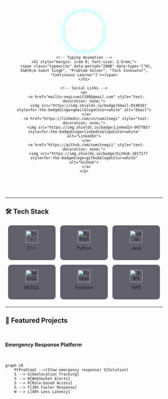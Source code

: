 <!-- Animated Header with Particles -->
<div align="center" style="position: relative; padding: 2rem; margin-bottom: 2rem; border-radius: 15px; overflow: hidden;">
  <canvas id="particle-canvas" style="position: absolute; top: 0; left: 0; width: 100%; height: 100%; z-index: 0; opacity: 0.7;"></canvas>
  
  <!-- Profile Content -->
  <div style="position: relative; z-index: 1;">
    <!-- Avatar -->
    <img src="https://i.imgur.com/JDY4zWc.gif" width="120" style="border-radius: 50%; border: 3px solid #fff; box-shadow: 0 0 20px rgba(0,255,255,0.5);">
    
    <!-- Typing Animation -->
    <h1 style="margin: 1rem 0; font-size: 2.5rem;">
      <span class="typewrite" data-period="2000" data-type='["Hi, I&#39;m Sumit Singh", "Problem Solver", "Tech Innovator", "Continuous Learner"]'></span>
    </h1>
    
    <!-- Social Links -->
    <p>
      <a href="mailto:negisumit308@gmail.com" style="text-decoration: none;">
        <img src="https://img.shields.io/badge/Email-D14836?style=for-the-badge&logo=gmail&logoColor=white" alt="Email">
      </a>
      <a href="https://linkedin.com/in/sumitnegi" style="text-decoration: none;">
        <img src="https://img.shields.io/badge/LinkedIn-0077B5?style=for-the-badge&logo=linkedin&logoColor=white" alt="LinkedIn">
      </a>
      <a href="https://github.com/sumitnegii" style="text-decoration: none;">
        <img src="https://img.shields.io/badge/GitHub-181717?style=for-the-badge&logo=github&logoColor=white" alt="GitHub">
      </a>
    </p>
  </div>
</div>

---

## 🛠️ Tech Stack

<div align="center" style="display: flex; flex-wrap: wrap; justify-content: center; gap: 15px; margin: 1.5rem 0;">

<!-- Programming Languages -->
<div style="background: rgba(30, 30, 47, 0.7); padding: 1rem; border-radius: 10px; width: 120px; text-align: center; transition: transform 0.3s;" onmouseover="this.style.transform='scale(1.05)'" onmouseout="this.style.transform='scale(1)'">
  <img src="https://cdn.jsdelivr.net/gh/devicons/devicon/icons/cplusplus/cplusplus-original.svg" width="40" alt="C++">
  <p style="margin-top: 8px;">C++</p>
</div>

<div style="background: rgba(30, 30, 47, 0.7); padding: 1rem; border-radius: 10px; width: 120px; text-align: center; transition: transform 0.3s;" onmouseover="this.style.transform='scale(1.05)'" onmouseout="this.style.transform='scale(1)'">
  <img src="https://cdn.jsdelivr.net/gh/devicons/devicon/icons/python/python-original.svg" width="40" alt="Python">
  <p style="margin-top: 8px;">Python</p>
</div>

<div style="background: rgba(30, 30, 47, 0.7); padding: 1rem; border-radius: 10px; width: 120px; text-align: center; transition: transform 0.3s;" onmouseover="this.style.transform='scale(1.05)'" onmouseout="this.style.transform='scale(1)'">
  <img src="https://cdn.jsdelivr.net/gh/devicons/devicon/icons/java/java-original.svg" width="40" alt="Java">
  <p style="margin-top: 8px;">Java</p>
</div>

<!-- Databases -->
<div style="background: rgba(30, 30, 47, 0.7); padding: 1rem; border-radius: 10px; width: 120px; text-align: center; transition: transform 0.3s;" onmouseover="this.style.transform='scale(1.05)'" onmouseout="this.style.transform='scale(1)'">
  <img src="https://cdn.jsdelivr.net/gh/devicons/devicon/icons/mysql/mysql-original.svg" width="40" alt="MySQL">
  <p style="margin-top: 8px;">MySQL</p>
</div>

<div style="background: rgba(30, 30, 47, 0.7); padding: 1rem; border-radius: 10px; width: 120px; text-align: center; transition: transform 0.3s;" onmouseover="this.style.transform='scale(1.05)'" onmouseout="this.style.transform='scale(1)'">
  <img src="https://cdn.jsdelivr.net/gh/devicons/devicon/icons/firebase/firebase-plain.svg" width="40" alt="Firebase">
  <p style="margin-top: 8px;">Firebase</p>
</div>

<!-- Cloud -->
<div style="background: rgba(30, 30, 47, 0.7); padding: 1rem; border-radius: 10px; width: 120px; text-align: center; transition: transform 0.3s;" onmouseover="this.style.transform='scale(1.05)'" onmouseout="this.style.transform='scale(1)'">
  <img src="https://cdn.jsdelivr.net/gh/devicons/devicon/icons/amazonwebservices/amazonwebservices-original.svg" width="40" alt="AWS">
  <p style="margin-top: 8px;">AWS</p>
</div>

</div>

---

## 🚀 Featured Projects

<div style="display: grid; grid-template-columns: repeat(auto-fit, minmax(300px, 1fr)); gap: 20px; margin: 2rem 0;">

### Emergency Response Platform
```mermaid
graph LR
    P[Problem] -->|Slow emergency response| S[Solution]
    S --> G[Geolocation Tracking]
    S --> W[WebSocket Alerts]
    S --> R[Role-based Access]
    G --> F[30% Faster Response]
    W --> L[40% Less Latency]
